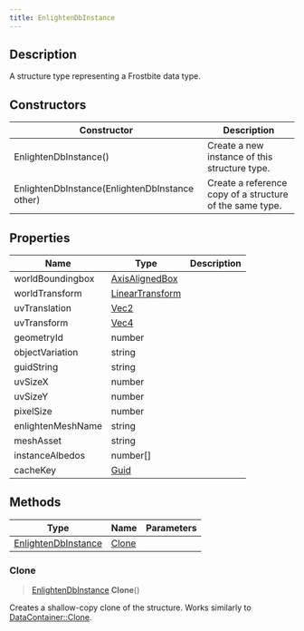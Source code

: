 ```yaml
---
title: EnlightenDbInstance
---
```

## Description

A structure type representing a Frostbite data type.

## Constructors

| Constructor                                    | Description                                              |
| ---------------------------------------------- | -------------------------------------------------------- |
| EnlightenDbInstance()                          | Create a new instance of this structure type.            |
| EnlightenDbInstance(EnlightenDbInstance other) | Create a reference copy of a structure of the same type. |

## Properties

| Name              | Type                                                    | Description |
| ----------------- | ------------------------------------------------------- | ----------- |
| worldBoundingbox  | [AxisAlignedBox](/vext/ref/shared/class/AxisAlignedBox)   |             |
| worldTransform    | [LinearTransform](/vext/ref/shared/class/LinearTransform) |             |
| uvTranslation     | [Vec2](/vext/ref/shared/class/Vec2)                       |             |
| uvTransform       | [Vec4](/vext/ref/shared/class/Vec4)                       |             |
| geometryId        | number                                                  |             |
| objectVariation   | string                                                  |             |
| guidString        | string                                                  |             |
| uvSizeX           | number                                                  |             |
| uvSizeY           | number                                                  |             |
| pixelSize         | number                                                  |             |
| enlightenMeshName | string                                                  |             |
| meshAsset         | string                                                  |             |
| instanceAlbedos   | number\[\]                                              |             |
| cacheKey          | [Guid](/vext/ref/shared/class/Guid)                       |             |

## Methods

| Type                                       | Name            | Parameters |
| ------------------------------------------ | --------------- | ---------- |
| [EnlightenDbInstance](EnlightenDbInstance) | [Clone](#clone) |            |

### Clone

> [EnlightenDbInstance](EnlightenDbInstance) **Clone**()

Creates a shallow-copy clone of the structure. Works similarly to [DataContainer::Clone](/vext/ref/shared/class/datacontainer#clone).
